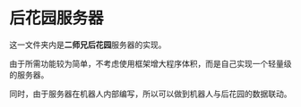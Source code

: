 # 后花园服务器

这一文件夹内是**二师兄后花园**服务器的实现。

由于所需功能较为简单，不考虑使用框架增大程序体积，而是自己实现一个轻量级的服务器。

同时，由于服务器在机器人内部编写，所以可以做到机器人与后花园的数据联动。
